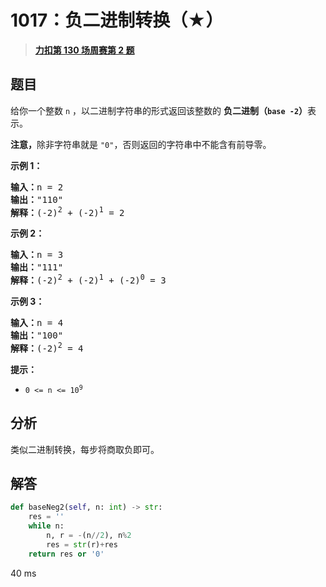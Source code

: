 # 1017：负二进制转换（★）


> <u>**[力扣第 130 场周赛第 2 题](https://leetcode.cn/problems/convert-to-base-2/)**</u>

## 题目

<p>给你一个整数 <code>n</code> ，以二进制字符串的形式返回该整数的 <strong>负二进制（<code>base -2</code>）</strong>表示。</p>

<p><strong>注意，</strong>除非字符串就是 <code>"0"</code>，否则返回的字符串中不能含有前导零。</p>



<p><strong>示例 1：</strong></p>

<pre>
<strong>输入：</strong>n = 2
<strong>输出：</strong>"110"
<strong>解释：</strong>(-2)<sup>2</sup> + (-2)<sup>1</sup> = 2
</pre>

<p><strong>示例 2：</strong></p>

<pre>
<strong>输入：</strong>n = 3
<strong>输出：</strong>"111"
<strong>解释：</strong>(-2)<sup>2</sup> + (-2)<sup>1</sup> + (-2)<sup>0</sup> = 3
</pre>

<p><strong>示例 3：</strong></p>

<pre>
<strong>输入：</strong>n = 4
<strong>输出：</strong>"100"
<strong>解释：</strong>(-2)<sup>2</sup> = 4
</pre>



<p><strong>提示：</strong></p>

<ul>
<li><code>0 &lt;= n &lt;= 10<sup>9</sup></code></li>
</ul>


## 分析

类似二进制转换，每步将商取负即可。

## 解答


```python
def baseNeg2(self, n: int) -> str:
	res = ''
	while n:
		n, r = -(n//2), n%2
		res = str(r)+res
	return res or '0'
```
40 ms
